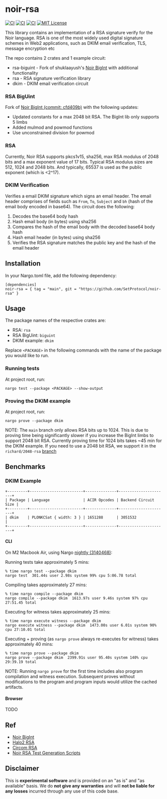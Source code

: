 # noir-rsa

[![CI][ci-shield-rsa]][ci-url-rsa]
[![CI][ci-shield-dkim]][ci-url-dkim]
[![CI][ci-shield-bigint]][ci-url-biguint]
[![MIT License][license-shield]][license-url]

This library contains an implementation of a RSA signature verify for the Noir language. RSA is one of the most widely used digital signature schemes in Web2 applications, such as DKIM email verification, TLS, message encryption etc

The repo contains 2 crates and 1 example circuit:

- rsa-biguint - Fork of shuklaayush's [Noir BigInt](https://github.com/shuklaayush/noir-bigint/) with additional functionality
- rsa - RSA signature verification library
- dkim - DKIM email verification circuit

### RSA BigUint

Fork of [Noir BigInt (commit: cfd409b)](https://github.com/shuklaayush/noir-bigint/tree/cfd409b689c28a14baf25b2d8e3ea1c5bdbd0862) with the following updates:

- Updated constants for a max 2048 bit RSA. The BigInt lib only supports 5 limbs
- Added mulmod and powmod functions
- Use unconstrained division for powmod

### RSA

Currently, Noir RSA supports pkcs1v15, sha256, max RSA modulus of 2048 bits and a max exponent value of 17 bits. Typical RSA modulus sizes are 512, 1024 and 2048 bits. And typically, 65537 is used as the public exponent (which is <2^17).

### DKIM Verification

Verifies a email DKIM signature which signs an email header. The email header comprises of fields such as `From`, `To`, `Subject` and `bh` (hash of the email body encoded in base64). The circuit does the following:

1. Decodes the base64 body hash
2. Hash email body (in bytes) using sha256
3. Compares the hash of the email body with the decoded base64 body hash
4. Hash email header (in bytes) using sha256
5. Verifies the RSA signature matches the public key and the hash of the email header

## Installation

In your Nargo.toml file, add the following dependency:

```
[dependencies]
noir-rsa = { tag = "main", git = "https://github.com/SetProtocol/noir-rsa" }
```

## Usage

The package names of the respective crates are:

- RSA: `rsa`
- RSA BigUint: `biguint`
- DKIM example: `dkim`

Replace `<PACKAGE>` in the following commands with the name of the package you would like to run.

### Running tests

At project root, run:

```
nargo test --package <PACKAGE> --show-output
```

### Proving the DKIM example

At project root, run:

```
nargo prove --package dkim
```

NOTE: The `main` branch only allows RSA bits up to 1024. This is due to proving time being significantly slower if you increase the BigInt limbs to support 2048 bit RSA. Currently proving time for 1024 bits takes ~45 min for the DKIM example. If you need to use a 2048 bit RSA, we support it in the `richard/2048-rsa` [branch](https://github.com/SetProtocol/noir-rsa/tree/richard/2048-rsa)

## Benchmarks

### DKIM Example

```
+---------+------------------------+--------------+----------------------+
| Package | Language               | ACIR Opcodes | Backend Circuit Size |
+---------+------------------------+--------------+----------------------+
| dkim    | PLONKCSat { width: 3 } | 1651288      | 3051532              |
+---------+------------------------+--------------+----------------------+
```

#### CLI

On M2 Macbook Air, using Nargo [nightly (3140468)](https://github.com/noir-lang/noir/releases/tag/nightly-2023-11-29):

Running tests take approximately 5 mins:

```
% time nargo test --package dkim
nargo test  301.44s user 2.98s system 99% cpu 5:06.78 total
```

Compiling takes approximately 27 mins:

```
% time nargo compile --package dkim
nargo compile --package dkim  1613.97s user 9.46s system 97% cpu 27:51.45 total
```

Executing for witness takes approximately 25 mins:

```
% time nargo execute witness --package dkim
nargo execute witness --package dkim  1473.00s user 6.01s system 90% cpu 27:10.01 total
```

Executing + proving (as `nargo prove` always re-executes for witness) takes approximately 40 mins:

```
% time nargo prove --package dkim
nargo prove --package dkim  2399.91s user 95.40s system 140% cpu 29:39.19 total
```

NOTE: Running `nargo prove` for the first time includes also program compilation and witness execution. Subsequent proves without modifications to the program and program inputs would utilize the cached artifacts.

#### Browser

TODO

## Ref

- [Noir BigInt](https://github.com/shuklaayush/noir-bigint/)
- [Halo2 RSA](https://github.com/zkemail/halo2-rsa)
- [Circom RSA](https://github.com/zkp-application/circom-rsa-verify)
- [Noir RSA Test Generation Scripts](https://github.com/SetProtocol/noir_rsa_scripts)

## Disclaimer

This is **experimental software** and is provided on an "as is" and "as available" basis. We do **not give any warranties** and will **not be liable for any losses** incurred through any use of this code base.

[ci-shield-dkim]: https://img.shields.io/github/actions/workflow/status/SetProtocol/noir-rsa/test-dkim.yml?branch=main&label=test-dkim
[ci-shield-rsa]: https://img.shields.io/github/actions/workflow/status/SetProtocol/noir-rsa/test-rsa.yml?branch=main&label=test-rsa
[ci-shield-bigint]: https://img.shields.io/github/actions/workflow/status/SetProtocol/noir-rsa/test-rsa-biguint.yml?branch=main&label=test-rsa-biguint
[ci-url-dkim]: https://github.com/SetProtocol/noir-rsa/actions/workflows/test-dkim.yml
[ci-url-rsa]: https://github.com/SetProtocol/noir-rsa/actions/workflows/test-rsa.yml
[ci-url-biguint]: https://github.com/SetProtocol/noir-rsa/actions/workflows/test-rsa-biguint.yml
[license-shield]: https://img.shields.io/badge/License-MIT-green.svg
[license-url]: https://github.com/SetProtocol/noir-rsa/blob/main/LICENSE
